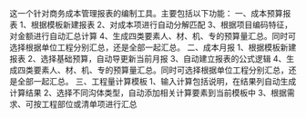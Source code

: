 这一个针对商务成本管理报表的编制工具。主要包括以下功能：
一、成本预算报表
1、根据模板新建报表
2、对成本项进行自动分解匹配
3、根据项目编码特征，对金额进行自动汇总计算
4、生成四类要素人、材、机、专的预算量汇总。同时可选择根据单位工程分别汇总，还是全部一起汇总。
二、成本月报
1、根据模板新建报表
2、选择基础预算，自动导更新当前月报
3、自动建立报表的公式逻辑
4、生成四类要素人、材、机、专的预算量汇总。同时可选择根据单位工程分别汇总，还是全部一起汇总。
三、工程量计算模板
1、输入计算包括说明，在结果列自动生成计算结果
2、选择不同沟体类型，自动添加相关计算要素到当前模板中
3、根据需求、可按工程部位或清单项进行汇总
